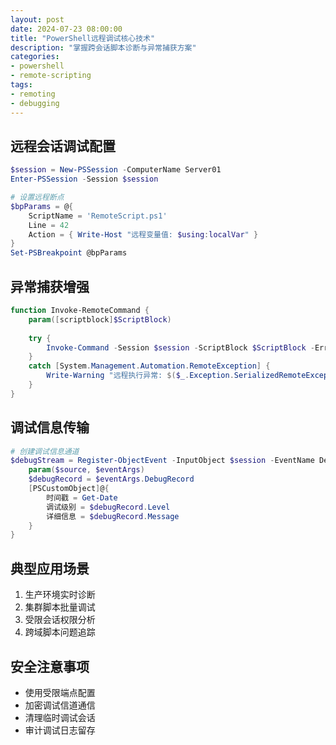 ```yaml
---
layout: post
date: 2024-07-23 08:00:00
title: "PowerShell远程调试核心技术"
description: "掌握跨会话脚本诊断与异常捕获方案"
categories:
- powershell
- remote-scripting
tags:
- remoting
- debugging
---
```


## 远程会话调试配置
```powershell
$session = New-PSSession -ComputerName Server01
Enter-PSSession -Session $session

# 设置远程断点
$bpParams = @{
    ScriptName = 'RemoteScript.ps1'
    Line = 42
    Action = { Write-Host "远程变量值: $using:localVar" }
}
Set-PSBreakpoint @bpParams
```

## 异常捕获增强
```powershell
function Invoke-RemoteCommand {
    param([scriptblock]$ScriptBlock)
    
    try {
        Invoke-Command -Session $session -ScriptBlock $ScriptBlock -ErrorAction Stop
    }
    catch [System.Management.Automation.RemoteException] {
        Write-Warning "远程执行异常: $($_.Exception.SerializedRemoteException.Message)"
    }
}
```

## 调试信息传输
```powershell
# 创建调试信息通道
$debugStream = Register-ObjectEvent -InputObject $session -EventName DebugDataAdded -Action {
    param($source, $eventArgs)
    $debugRecord = $eventArgs.DebugRecord
    [PSCustomObject]@{
        时间戳 = Get-Date
        调试级别 = $debugRecord.Level
        详细信息 = $debugRecord.Message
    }
}
```

## 典型应用场景
1. 生产环境实时诊断
2. 集群脚本批量调试
3. 受限会话权限分析
4. 跨域脚本问题追踪

## 安全注意事项
- 使用受限端点配置
- 加密调试信道通信
- 清理临时调试会话
- 审计调试日志留存